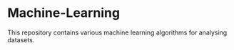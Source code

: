 # Machine-Learning

This repository contains various machine learning algorithms for analysing datasets.
